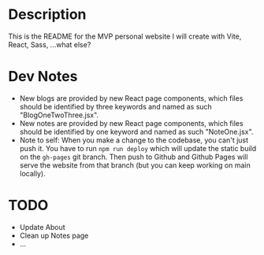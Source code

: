 # Description

This is the README for the MVP personal website I will create with Vite, React, Sass, ...what else?

# Dev Notes

- New blogs are provided by new React page components, which files should be identified by three keywords and named as such "BlogOneTwoThree.jsx".
- New notes are provided by new React page components, which files should be identified by one keyword and named as such "NoteOne.jsx". 
- Note to self: When you make a change to the codebase, you can't just push it. You have to run `npm run deploy` which will update the static build on the `gh-pages` git branch. Then push to Github and Github Pages will serve the website from that branch (but you can keep working on main locally).

# TODO

- Update About
- Clean up Notes page
- ...